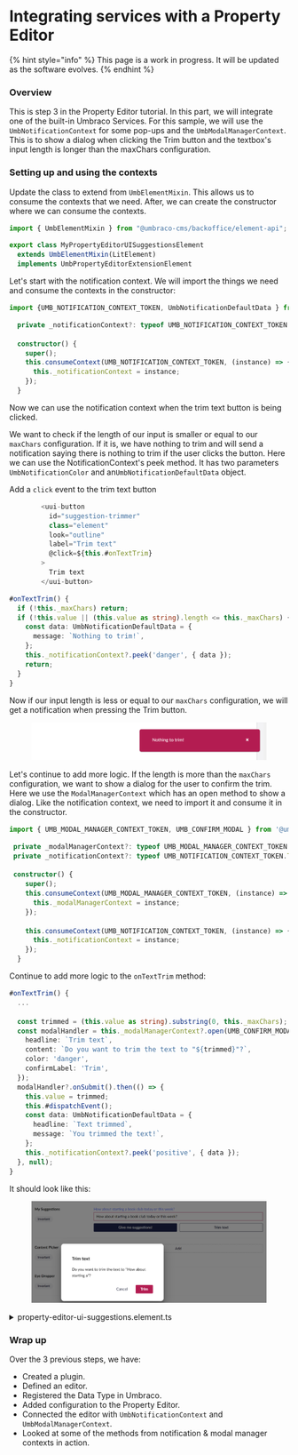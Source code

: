 # Integrating services with a Property Editor

{% hint style="info" %}
This page is a work in progress. It will be updated as the software evolves.
{% endhint %}

### Overview

This is step 3 in the Property Editor tutorial. In this part, we will integrate one of the built-in Umbraco Services. For this sample, we will use the `UmbNotificationContext` for some pop-ups and the `UmbModalManagerContext`. This is to show a dialog when clicking the Trim button and the textbox's input length is longer than the maxChars configuration.

### Setting up and using the contexts

Update the class to extend from `UmbElementMixin`. This allows us to consume the contexts that we need. After, we can create the constructor where we can consume the contexts.

```typescript
import { UmbElementMixin } from "@umbraco-cms/backoffice/element-api";
```

```typescript
export class MyPropertyEditorUISuggestionsElement
  extends UmbElementMixin(LitElement)
  implements UmbPropertyEditorExtensionElement
```

Let's start with the notification context. We will import the things we need and consume the contexts in the constructor:

```typescript
import {UMB_NOTIFICATION_CONTEXT_TOKEN, UmbNotificationDefaultData } from "@umbraco-cms/backoffice/notification";
```

```typescript
  private _notificationContext?: typeof UMB_NOTIFICATION_CONTEXT_TOKEN.TYPE;

  constructor() {
    super();
    this.consumeContext(UMB_NOTIFICATION_CONTEXT_TOKEN, (instance) => {
      this._notificationContext = instance;
    });
  }
```

Now we can use the notification context when the trim text button is being clicked.

We want to check if the length of our input is smaller or equal to our `maxChars` configuration. If it is, we have nothing to trim and will send a notification saying there is nothing to trim if the user clicks the button. Here we can use the NotificationContext's peek method. It has two parameters `UmbNotificationColor` and an`UmbNotificationDefaultData` object.

Add a `click` event to the trim text button

```typescript
        <uui-button
          id="suggestion-trimmer"
          class="element"
          look="outline"
          label="Trim text"
          @click=${this.#onTextTrim}
        >
          Trim text
        </uui-button>
```

```typescript
#onTextTrim() {
  if (!this._maxChars) return;
  if (!this.value || (this.value as string).length <= this._maxChars) {
    const data: UmbNotificationDefaultData = {
      message: `Nothing to trim!`,
    };
    this._notificationContext?.peek('danger', { data });
    return;
  }
}
```

Now if our input length is less or equal to our `maxChars` configuration, we will get a notification when pressing the Trim button.

<figure><img src="../../.gitbook/assets/nothing-to-trim (1).png" alt=""><figcaption></figcaption></figure>

Let's continue to add more logic. If the length is more than the `maxChars` configuration, we want to show a dialog for the user to confirm the trim. Here we use the `ModalManagerContext` which has an open method to show a dialog. Like the notification context, we need to import it and consume it in the constructor.

```typescript
import { UMB_MODAL_MANAGER_CONTEXT_TOKEN, UMB_CONFIRM_MODAL } from '@umbraco-cms/backoffice/modal';
```

```typescript
 private _modalManagerContext?: typeof UMB_MODAL_MANAGER_CONTEXT_TOKEN.TYPE;
 private _notificationContext?: typeof UMB_NOTIFICATION_CONTEXT_TOKEN.TYPE;
 
 constructor() {
    super();
    this.consumeContext(UMB_MODAL_MANAGER_CONTEXT_TOKEN, (instance) => {
      this._modalManagerContext = instance;
    });

    this.consumeContext(UMB_NOTIFICATION_CONTEXT_TOKEN, (instance) => {
      this._notificationContext = instance;
    });
  }
```

Continue to add more logic to the `onTextTrim` method:

```typescript
#onTextTrim() {
  ...
  
  const trimmed = (this.value as string).substring(0, this._maxChars);
  const modalHandler = this._modalManagerContext?.open(UMB_CONFIRM_MODAL, {
    headline: `Trim text`,
    content: `Do you want to trim the text to "${trimmed}"?`,
    color: 'danger',
    confirmLabel: 'Trim',
  });
  modalHandler?.onSubmit().then(() => {
    this.value = trimmed;
    this.#dispatchEvent();
    const data: UmbNotificationDefaultData = {
      headline: `Text trimmed`,
      message: `You trimmed the text!`,
    };
    this._notificationContext?.peek('positive', { data });
  }, null);
}
```

It should look like this:

<figure><img src="../../.gitbook/assets/trim-confirm.png" alt=""><figcaption></figcaption></figure>

<details>

<summary>property-editor-ui-suggestions.element.ts</summary>

```typescript
import { LitElement, css, html } from "lit";
import { customElement, property, state } from "lit/decorators.js";
import type { UmbPropertyEditorExtensionElement } from "@umbraco-cms/backoffice/extension-registry";
import { UmbDataTypePropertyCollection } from "@umbraco-cms/backoffice/components";
import { ifDefined } from "lit/directives/if-defined.js";
import { UMB_MODAL_MANAGER_CONTEXT_TOKEN, UMB_CONFIRM_MODAL } from "@umbraco-cms/backoffice/modal";
import { UMB_NOTIFICATION_CONTEXT_TOKEN, UmbNotificationDefaultData } from "@umbraco-cms/backoffice/notification";
import { UmbElementMixin } from "@umbraco-cms/backoffice/element-api";

@customElement("my-property-editor-ui-suggestions")
export class MyPropertyEditorUISuggestionsElement
  extends UmbElementMixin(LitElement)
  implements UmbPropertyEditorExtensionElement
{
  @property({ type: String })
  public value = "";

  @state()
  private _disabled?: boolean;

  @state()
  private _placeholder?: string;

  @state()
  private _maxChars?: number;

  @state()
  private _suggestions = [
    "You should take a break",
    "I suggest that you visit the Eiffel Tower",
    "How about starting a book club today or this week?",
    "Are you hungry?",
  ];

  private _modalManagerContext?: typeof UMB_MODAL_MANAGER_CONTEXT_TOKEN.TYPE;
  private _notificationContext?: typeof UMB_NOTIFICATION_CONTEXT_TOKEN.TYPE;

  constructor() {
    super();
    this.consumeContext(UMB_MODAL_MANAGER_CONTEXT_TOKEN, (instance) => {
      this._modalManagerContext = instance;
    });

    this.consumeContext(UMB_NOTIFICATION_CONTEXT_TOKEN, (instance) => {
      this._notificationContext = instance;
    });
  }

  @property({ attribute: false })
  public set config(config: UmbDataTypePropertyCollection) {
    this._disabled = config.getValueByAlias("disabled");
    this._placeholder = config.getValueByAlias("placeholder");
    this._maxChars = config.getValueByAlias("maxChars");
  }

  #onInput(e: InputEvent) {
    this.value = (e.target as HTMLInputElement).value;
    this.#dispatchEvent();
  }

  #onSuggestion() {
    const randomIndex = (this._suggestions.length * Math.random()) | 0;
    this.value = this._suggestions[randomIndex];
    this.#dispatchEvent();
  }

  #onTextTrim() {
    if (!this._maxChars) return;
    if (!this.value || (this.value as string).length <= this._maxChars) {
      const data: UmbNotificationDefaultData = {
        message: `Nothing to trim!`,
      };
      this._notificationContext?.peek("danger", { data });
      return;
    }

    const trimmed = (this.value as string).substring(0, this._maxChars);
    const modalHandler = this._modalManagerContext?.open(UMB_CONFIRM_MODAL, {
      headline: `Trim text`,
      content: `Do you want to trim the text to "${trimmed}"?`,
      color: "danger",
      confirmLabel: "Trim",
    });
    modalHandler?.onSubmit().then(() => {
      this.value = trimmed;
      this.#dispatchEvent();
      const data: UmbNotificationDefaultData = {
        headline: `Text trimmed`,
        message: `You trimmed the text!`,
      };
      this._notificationContext?.peek("positive", { data });
    }, null);
  }

  #dispatchEvent() {
    this.dispatchEvent(new CustomEvent("property-value-change"));
  }

  render() {
    return html`
      <uui-input
        id="suggestion-input"
        class="element"
        label="text input"
        placeholder=${ifDefined(this._placeholder)}
        maxlength=${ifDefined(this._maxChars)}
        .value=${this.value || ""}
        @input=${this.#onInput}
      >
      </uui-input>
      <div id="wrapper">
        <uui-button
          id="suggestion-button"
          class="element"
          look="primary"
          label="give me suggestions"
          ?disabled=${this._disabled}
          @click=${this.#onSuggestion}
        >
          Give me suggestions!
        </uui-button>
        <uui-button
          id="suggestion-trimmer"
          class="element"
          look="outline"
          label="Trim text"
          @click=${this.#onTextTrim}
        >
          Trim text
        </uui-button>
      </div>
    `;
  }

  static styles = [
    css`
      #wrapper {
        margin-top: 10px;
        display: flex;
        gap: 10px;
      }
      .element {
        width: 100%;
      }
    `,
  ];
}

export default MyPropertyEditorUISuggestionsElement;

declare global {
  interface HTMLElementTagNameMap {
    "my-property-editor-ui-suggestions": MyPropertyEditorUISuggestionsElement;
  }
}
```

</details>

### Wrap up

Over the 3 previous steps, we have:

* Created a plugin.
* Defined an editor.
* Registered the Data Type in Umbraco.
* Added configuration to the Property Editor.
* Connected the editor with `UmbNotificationContext` and `UmbModalManagerContext`.
* Looked at some of the methods from notification & modal manager contexts in action.
